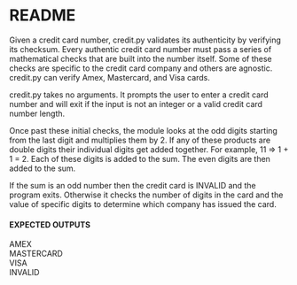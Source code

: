 # README

Given a credit card number, credit.py validates its authenticity by verifying its checksum. Every authentic credit card number must pass a series of mathematical checks that are built into the number itself. Some of these checks are specific to the credit card company and others are agnostic. credit.py can verify Amex, Mastercard, and Visa cards.

credit.py takes no arguments. It prompts the user to enter a credit card number and will exit if the input is not an integer or a valid credit card number length.

Once past these initial checks, the module looks at the odd digits starting from the last digit and multiplies them by 2. If any of these products are double digits their individual digits get added together. For example, 11 => 1 + 1 = 2. Each of these digits is added to the sum. The even digits are then added to the sum.

If the sum is an odd number then the credit card is INVALID and the program exits. Otherwise it checks the number of digits in the card and the value of specific digits to determine which company has issued the card.

#### EXPECTED OUTPUTS

AMEX  
MASTERCARD  
VISA  
INVALID  
